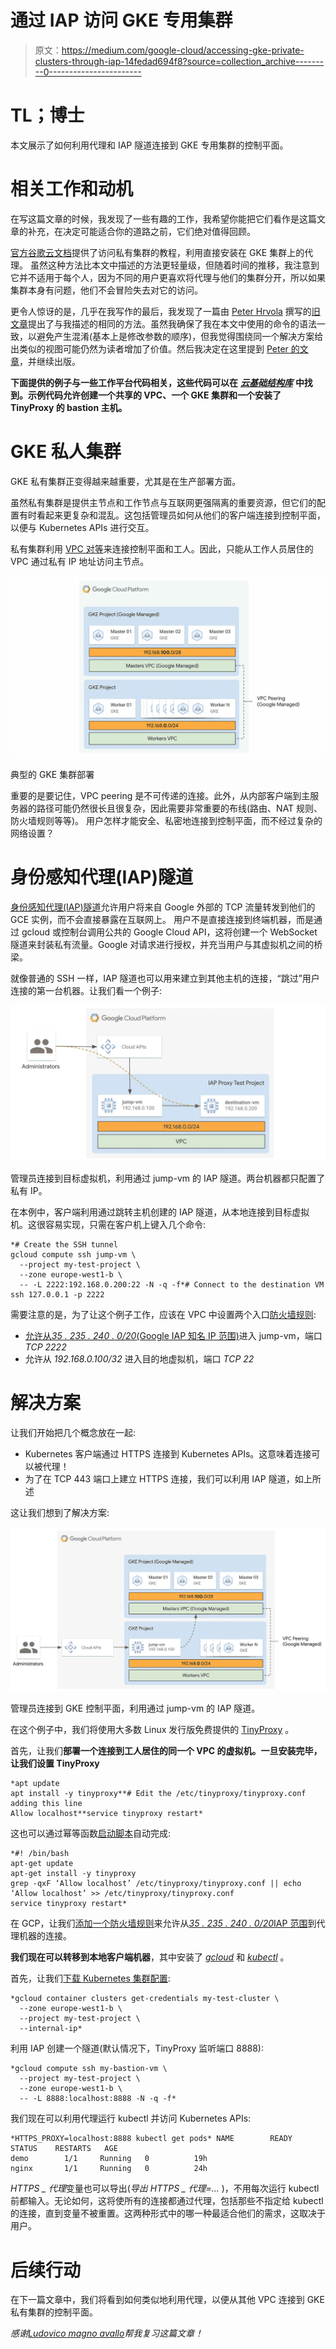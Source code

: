 # 通过 IAP 访问 GKE 专用集群

> 原文：<https://medium.com/google-cloud/accessing-gke-private-clusters-through-iap-14fedad694f8?source=collection_archive---------0----------------------->

# **TL；博士**

本文展示了如何利用代理和 IAP 隧道连接到 GKE 专用集群的控制平面。

# 相关工作和动机

在写这篇文章的时候，我发现了一些有趣的工作，我希望你能把它们看作是这篇文章的补充，在决定可能适合你的道路之前，它们绝对值得回顾。

[官方谷歌云文档](https://cloud.google.com/architecture/creating-kubernetes-engine-private-clusters-with-net-proxies)提供了访问私有集群的教程，利用直接安装在 GKE 集群上的代理。
虽然这种方法比本文中描述的方法更轻量级，但随着时间的推移，我注意到它并不适用于每个人，因为不同的用户更喜欢将代理与他们的集群分开，所以如果集群本身有问题，他们不会冒险失去对它的访问。

更令人惊讶的是，几乎在我写作的最后，我发现了一篇由 [Peter Hrvola](https://medium.com/u/e263b759b3b0?source=post_page-----14fedad694f8--------------------------------) 撰写的[旧文章](/google-cloud/gke-private-cluster-with-a-bastion-host-5480b44793a7)提出了与我描述的相同的方法。虽然我确保了我在本文中使用的命令的语法一致，以避免产生混淆(基本上是修改参数的顺序)，但我觉得围绕同一个解决方案给出类似的视图可能仍然为读者增加了价值。然后我决定在这里提到 [Peter 的文章](/google-cloud/gke-private-cluster-with-a-bastion-host-5480b44793a7)，并继续出版。

**下面提供的例子与一些工作平台代码相关，这些代码可以在** [***云基础结构库***](https://github.com/terraform-google-modules/cloud-foundation-fabric/tree/master/examples/networking/shared-vpc-gke) **中找到。示例代码允许创建一个共享的 VPC、一个 GKE 集群和一个安装了 TinyProxy 的 bastion 主机。**

# **GKE 私人集群**

GKE 私有集群正变得越来越重要，尤其是在生产部署方面。

虽然私有集群是提供主节点和工作节点与互联网更强隔离的重要资源，但它们的配置有时看起来更复杂和混乱。这包括管理员如何从他们的客户端连接到控制平面，以便与 Kubernetes APIs 进行交互。

私有集群利用 [VPC 对等](https://cloud.google.com/vpc/docs/vpc-peering)来连接控制平面和工人。因此，只能从工作人员居住的 VPC 通过私有 IP 地址访问主节点。

![](img/d4e1b037c013d99a93c782f3f6effa63.png)

典型的 GKE 集群部署

重要的是要记住，VPC peering 是不可传递的连接。此外，从内部客户端到主服务器的路径可能仍然很长且很复杂，因此需要非常重要的布线(路由、NAT 规则、防火墙规则等等)。
用户怎样才能安全、私密地连接到控制平面，而不经过复杂的网络设置？

# **身份感知代理(IAP)隧道**

[身份感知代理(IAP)隧道](https://cloud.google.com/iap/docs/using-tcp-forwarding)允许用户将来自 Google 外部的 TCP 流量转发到他们的 GCE 实例，而不会直接暴露在互联网上。
用户不是直接连接到终端机器，而是通过 gcloud 或控制台调用公共的 Google Cloud API，这将创建一个 WebSocket 隧道来封装私有流量。Google 对请求进行授权，并充当用户与其虚拟机之间的桥梁。

就像普通的 SSH 一样，IAP 隧道也可以用来建立到其他主机的连接，“跳过”用户连接的第一台机器。让我们看一个例子:

![](img/b668b64d7d1720ad91ee4cef0c01fc03.png)

管理员连接到目标虚拟机，利用通过 jump-vm 的 IAP 隧道。两台机器都只配置了私有 IP。

在本例中，客户端利用通过跳转主机创建的 IAP 隧道，从本地连接到目标虚拟机。这很容易实现，只需在客户机上键入几个命令:

```
*# Create the SSH tunnel
gcloud compute ssh jump-vm \
  --project my-test-project \
  --zone europe-west1-b \
  -- -L 2222:192.168.0.200:22 -N -q -f*# Connect to the destination VM
ssh 127.0.0.1 -p 2222
```

需要注意的是，为了让这个例子工作，应该在 VPC 中设置两个入口[防火墙规则](https://cloud.google.com/vpc/docs/firewalls):

*   [允许从*35 . 235 . 240 . 0/20*(Google IAP 知名 IP 范围)](https://cloud.google.com/iap/docs/using-tcp-forwarding)进入 jump-vm，端口 *TCP 2222*
*   允许从 *192.168.0.100/32* 进入目的地虚拟机，端口 *TCP 22*

# **解决方案**

让我们开始把几个概念放在一起:

*   Kubernetes 客户端通过 HTTPS 连接到 Kubernetes APIs。这意味着连接可以被代理！
*   为了在 TCP 443 端口上建立 HTTPS 连接，我们可以利用 IAP 隧道，如上所述

这让我们想到了解决方案:

![](img/8183ad9c73aea35d628642aad5849d6a.png)

管理员连接到 GKE 控制平面，利用通过 jump-vm 的 IAP 隧道。

在这个例子中，我们将使用大多数 Linux 发行版免费提供的 [TinyProxy](http://tinyproxy.github.io/) 。

首先，让我们**部署一个连接到工人居住的同一个 VPC 的虚拟机。**一旦安装完毕，让我们**设置 TinyProxy**

```
*apt update
apt install -y tinyproxy**# Edit the /etc/tinyproxy/tinyproxy.conf adding this line
Allow localhost**service tinyproxy restart*
```

这也可以通过幂等函数[启动脚本](https://cloud.google.com/compute/docs/instances/startup-scripts/linux)自动完成:

```
*#! /bin/bash
apt-get update
apt-get install -y tinyproxy
grep -qxF ‘Allow localhost’ /etc/tinyproxy/tinyproxy.conf || echo ‘Allow localhost’ >> /etc/tinyproxy/tinyproxy.conf
service tinyproxy restart*
```

在 GCP，让我们[添加一个防火墙规则](https://cloud.google.com/vpc/docs/using-firewalls)来允许从[*35 . 235 . 240 . 0/20*IAP 范围](https://cloud.google.com/iap/docs/using-tcp-forwarding)到代理机器的连接。

**我们现在可以转移到本地客户端机器**，其中安装了 [*gcloud*](https://cloud.google.com/sdk/docs/install) 和 [*kubectl*](https://kubernetes.io/docs/tasks/tools/) 。

首先，让我们[下载 Kubernetes 集群配置](https://cloud.google.com/kubernetes-engine/docs/how-to/cluster-access-for-kubectl):

```
*gcloud container clusters get-credentials my-test-cluster \
  --zone europe-west1-b \
  --project my-test-project \
  --internal-ip*
```

利用 IAP 创建一个隧道(默认情况下，TinyProxy 监听端口 8888):

```
*gcloud compute ssh my-bastion-vm \
  --project my-test-project \
  --zone europe-west1-b \
  -- -L 8888:localhost:8888 -N -q -f*
```

我们现在可以利用代理运行 kubectl 并访问 Kubernetes APIs:

```
*HTTPS_PROXY=localhost:8888 kubectl get pods* NAME        READY   STATUS    RESTARTS   AGE
demo        1/1     Running   0          19h
nginx       1/1     Running   0          24h
```

*HTTPS _ 代理*变量也可以导出(*导出 HTTPS _ 代理=…* )，不用每次运行 kubectl 前都输入。无论如何，这将使所有的连接都通过代理，包括那些不指定给 kubectl 的连接，直到变量不被重置。这两种形式中的哪一种最适合他们的需求，这取决于用户。

# 后续行动

在下一篇文章中，我们将看到如何类似地利用代理，以便从其他 VPC 连接到 GKE 私有集群的控制平面。

*感谢*[*Ludovico magno avallo*](https://medium.com/u/4eb6c1562d42?source=post_page-----14fedad694f8--------------------------------)*帮我复习这篇文章！*